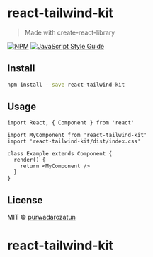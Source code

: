 # react-tailwind-kit

> Made with create-react-library

[![NPM](https://img.shields.io/npm/v/react-tailwind-kit.svg)](https://www.npmjs.com/package/react-tailwind-kit) [![JavaScript Style Guide](https://img.shields.io/badge/code_style-standard-brightgreen.svg)](https://standardjs.com)

## Install

```bash
npm install --save react-tailwind-kit
```

## Usage

```tsx
import React, { Component } from 'react'

import MyComponent from 'react-tailwind-kit'
import 'react-tailwind-kit/dist/index.css'

class Example extends Component {
  render() {
    return <MyComponent />
  }
}
```

## License

MIT © [purwadarozatun](https://github.com/purwadarozatun)
# react-tailwind-kit
